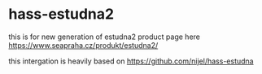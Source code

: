 # hass-estudna2
this is for new generation of estudna2 product page here https://www.seapraha.cz/produkt/estudna2/ 

this intergation is heavily based on https://github.com/nijel/hass-estudna 
